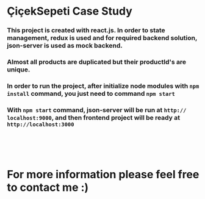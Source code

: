 # ÇiçekSepeti Case Study

### This project is created with react.js. In order to state management, redux is used and for required backend solution, json-server is used as mock backend. 
### Almost all products are duplicated but their productId's are unique.
### In order to run the project, after initialize node modules with `npm install` command, you just need to command `npm start`
### With `npm start` command, json-server will be run at `http:// localhost:9000`, and then frontend project will be ready at `http://localhost:3000`

<br>
<br>
<br>

# For more information please feel free to contact me :) 

